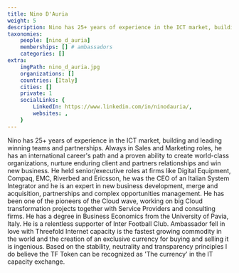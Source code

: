 ```yaml
---
title: Nino D'Auria
weight: 5
description: Nino has 25+ years of experience in the ICT market, building and leading winning teams and partnerships.
taxonomies:
    people: [nino_d_auria]
    memberships: [] # ambassadors
    categories: []
extra:
    imgPath: nino_d_auria.jpg
    organizations: []
    countries: [Italy]
    cities: []
    private: 1
    socialLinks: {
        LinkedIn: https://www.linkedin.com/in/ninodauria/,
        websites: ,
    }
---
```


Nino has 25+ years of experience in the ICT market, building and leading winning teams and partnerships. Always in Sales and Marketing roles, he has an international career's path and a proven ability to create world-class organizations, nurture enduring client and partners relationships and win new business. He held senior/executive roles at firms like Digital Equipment, Compaq, EMC, Riverbed and Ericsson, he was the CEO of an Italian System Integrator and he is an expert in new business development, merge and acquisition, partnerships and complex opportunities management. He has been one of the pioneers of the Cloud wave, working on big Cloud transformation projects together with Service Providers and consulting firms. He has a degree in Business Economics from the University of Pavia, Italy. He is a relentless supporter of Inter Football Club. Ambassador fell in love with Threefold Internet capacity is the fastest growing commodity in the world and the creation of an exclusive currency for buying and selling it is ingenious. Based on the stability, neutrality and transparency principles I do believe the TF Token can be recognized as 'The currency' in the IT capacity exchange. 

